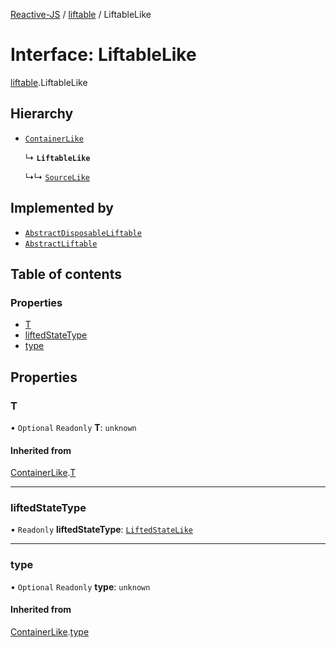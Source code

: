 [Reactive-JS](../README.md) / [liftable](../modules/liftable.md) / LiftableLike

# Interface: LiftableLike

[liftable](../modules/liftable.md).LiftableLike

## Hierarchy

- [`ContainerLike`](container.ContainerLike.md)

  ↳ **`LiftableLike`**

  ↳↳ [`SourceLike`](source.SourceLike.md)

## Implemented by

- [`AbstractDisposableLiftable`](../classes/liftable.AbstractDisposableLiftable.md)
- [`AbstractLiftable`](../classes/liftable.AbstractLiftable.md)

## Table of contents

### Properties

- [T](liftable.LiftableLike.md#t)
- [liftedStateType](liftable.LiftableLike.md#liftedstatetype)
- [type](liftable.LiftableLike.md#type)

## Properties

### T

• `Optional` `Readonly` **T**: `unknown`

#### Inherited from

[ContainerLike](container.ContainerLike.md).[T](container.ContainerLike.md#t)

___

### liftedStateType

• `Readonly` **liftedStateType**: [`LiftedStateLike`](liftable.LiftedStateLike.md)

___

### type

• `Optional` `Readonly` **type**: `unknown`

#### Inherited from

[ContainerLike](container.ContainerLike.md).[type](container.ContainerLike.md#type)
